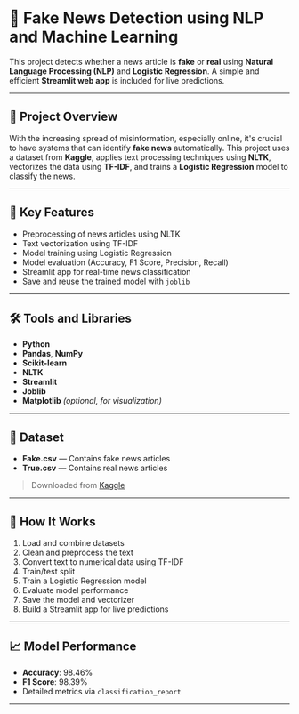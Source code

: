# 📰 Fake News Detection using NLP and Machine Learning

This project detects whether a news article is **fake** or **real** using **Natural Language Processing (NLP)** and **Logistic Regression**. A simple and efficient **Streamlit web app** is included for live predictions.

---

## 🚀 Project Overview

With the increasing spread of misinformation, especially online, it's crucial to have systems that can identify **fake news** automatically. This project uses a dataset from **Kaggle**, applies text processing techniques using **NLTK**, vectorizes the data using **TF-IDF**, and trains a **Logistic Regression** model to classify the news.

---

## 🧠 Key Features

- Preprocessing of news articles using NLTK  
- Text vectorization using TF-IDF  
- Model training using Logistic Regression  
- Model evaluation (Accuracy, F1 Score, Precision, Recall)  
- Streamlit app for real-time news classification  
- Save and reuse the trained model with `joblib`

---

## 🛠️ Tools and Libraries

- **Python**
- **Pandas**, **NumPy**
- **Scikit-learn**
- **NLTK**
- **Streamlit**
- **Joblib**
- **Matplotlib** *(optional, for visualization)*

---

## 📁 Dataset

- **Fake.csv** — Contains fake news articles  
- **True.csv** — Contains real news articles  
> Downloaded from [Kaggle](https://www.kaggle.com/clmentbisaillon/fake-and-real-news-dataset)

---

## 📌 How It Works

1. Load and combine datasets
2. Clean and preprocess the text
3. Convert text to numerical data using TF-IDF
4. Train/test split
5. Train a Logistic Regression model
6. Evaluate model performance
7. Save the model and vectorizer
8. Build a Streamlit app for live predictions

---

## 📈 Model Performance

- **Accuracy**: 98.46%  
- **F1 Score**: 98.39%  
- Detailed metrics via `classification_report`

---


